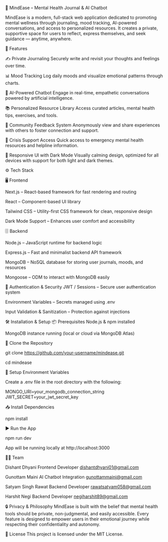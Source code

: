 🧠 MindEase – Mental Health Journal & AI Chatbot

MindEase is a modern, full-stack web application dedicated to promoting mental wellness through journaling, mood tracking, AI-powered conversations, and access to personalized resources. It creates a private, supportive space for users to reflect, express themselves, and seek guidance — anytime, anywhere.

🌟 Features

✍️ Private Journaling
Securely write and revisit your thoughts and feelings over time.

📊 Mood Tracking
Log daily moods and visualize emotional patterns through charts.

🤖 AI-Powered Chatbot
Engage in real-time, empathetic conversations powered by artificial intelligence.

📚 Personalized Resource Library
Access curated articles, mental health tips, exercises, and tools.

💬 Community Feedback System
Anonymously view and share experiences with others to foster connection and support.

🚨 Crisis Support Access
Quick access to emergency mental health resources and helpline information.

🌙 Responsive UI with Dark Mode
Visually calming design, optimized for all devices with support for both light and dark themes.

⚙️ Tech Stack

🖥 Frontend

Next.js – React-based framework for fast rendering and routing

React – Component-based UI library

Tailwind CSS – Utility-first CSS framework for clean, responsive design

Dark Mode Support – Enhances user comfort and accessibility

🗄 Backend

Node.js – JavaScript runtime for backend logic

Express.js – Fast and minimalist backend API framework

MongoDB – NoSQL database for storing user journals, moods, and resources

Mongoose – ODM to interact with MongoDB easily

🔐 Authentication & Security
JWT / Sessions – Secure user authentication system

Environment Variables – Secrets managed using .env

Input Validation & Sanitization – Protection against injections

🛠️ Installation & Setup
📦 Prerequisites
Node.js & npm installed

MongoDB instance running (local or cloud via MongoDB Atlas)

📁 Clone the Repository

git clone https://github.com/your-username/mindease.git

cd mindease

🔧 Setup Environment Variables

Create a .env file in the root directory with the following:

MONGO_URI=your_mongodb_connection_string
JWT_SECRET=your_jwt_secret_key

📥 Install Dependencies

npm install

▶️ Run the App

npm run dev

App will be running locally at http://localhost:3000

👨‍💻 Team

Dishant Dhyani	Frontend Developer	dishantdhyani01@gmail.com

Gunottam Maini	AI Chatbot Integration	gunottammaini@gmail.com

Satyam Singh Rawat	Backend Developer	rawatsatyam058@gmail.com

Harshit Negi	Backend Developer	negiharshit89@gmail.com

🔒 Privacy & Philosophy
MindEase is built with the belief that mental health tools should be private, non-judgmental, and easily accessible. 
Every feature is designed to empower users in their emotional journey while respecting their confidentiality and autonomy.

📄 License
This project is licensed under the MIT License.
